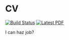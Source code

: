 # CV

[![Build Status](https://travis-ci.org/dfm/cv.svg?branch=master)](https://travis-ci.org/adrn/cv)
[![Latest PDF](https://img.shields.io/badge/PDF-latest-orange.svg)](https://github.com/adrn/cv/blob/master-pdf/cv.pdf)

I can haz job?
